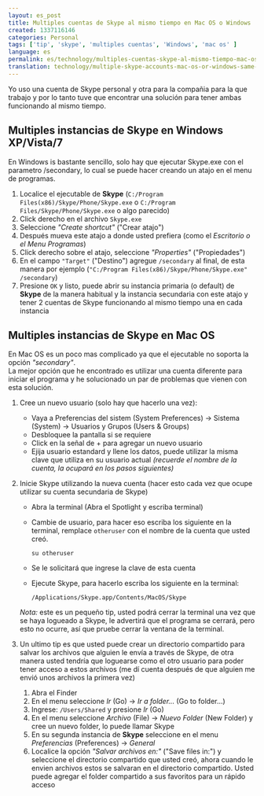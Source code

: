 ```yaml
---
layout: es_post
title: Multiples cuentas de Skype al mismo tiempo en Mac OS o Windows
created: 1337116146
categories: Personal
tags: ['tip', 'skype', 'multiples cuentas', 'Windows', 'mac os' ]
language: es
permalink: es/technology/multiples-cuentas-skype-al-mismo-tiempo-mac-os-o-windows/
translation: technology/multiple-skype-accounts-mac-os-or-windows-same-time/
---
```

Yo uso una cuenta de Skype personal y otra para la compañia para la que trabajo y por lo tanto tuve que encontrar una solución para tener ambas funcionando al mismo tiempo.

## Multiples instancias de Skype en Windows XP/Vista/7
En Windows is bastante sencillo, solo hay que ejecutar Skype.exe con el parametro /secondary, lo cual se puede hacer creando un atajo en el menu de programas.

1. Localice el ejecutable de __Skype__ (`C:/Program Files(x86)/Skype/Phone/Skype.exe` o `C:/Program Files/Skype/Phone/Skype.exe` o algo parecido)
2. Click derecho en el archivo `Skype.exe`
3. Seleccione _"Create shortcut"_ ("Crear atajo")
4. Después mueva este atajo a donde usted prefiera (como el _Escritorio o el Menu Programas_)
5. Click derecho sobre el atajo, seleccione _"Properties"_ ("Propiedades")
6. En el campo `"Target"` ("Destino") agregue `/secondary` al final, de esta manera por ejemplo (`"C:/Program Files(x86)/Skype/Phone/Skype.exe" /secondary`)
7. Presione `OK` y listo, puede abrir su instancia primaria (o default) de __Skype__ de la manera habitual y la instancia secundaria con este atajo y tener 2 cuentas de Skype funcionando al mismo tiempo una en cada instancia

## Multiples instancias de Skype en Mac OS
En Mac OS es un poco mas complicado ya que el ejecutable no soporta la opción _"secondary"_.  
La mejor opción que he encontrado es utilizar una cuenta diferente para iniciar el programa y he solucionado un par de problemas que vienen con esta solución.

1. Cree un nuevo usuario (solo hay que hacerlo una vez): 
    - Vaya a Preferencias del sistem (System Preferences) -> Sistema (System) -> Usuarios y Grupos (Users & Groups)
    - Desbloquee la pantalla si se requiere
    - Click en la señal de + para agregar un nuevo usuario
    - Ejija usuario estandard y llene los datos, puede utilizar la misma clave que utiliza en su usuario actual _(recuerde el nombre de la cuenta, la ocupará en los pasos siguientes)_  

2. Inicie Skype utilizando la nueva cuenta (hacer esto cada vez que ocupe utilizar su cuenta secundaria de Skype)
    - Abra la terminal (Abra el Spotlight y escriba terminal)
    - Cambie de usuario, para hacer eso escriba los siguiente en la terminal, remplace `otheruser` con el nombre de la cuenta que usted creó.

          su otheruser

    - Se le solicitará que ingrese la clave de esta cuenta
    - Ejecute Skype, para hacerlo escriba los siguiente en la terminal:

          /Applications/Skype.app/Contents/MacOS/Skype

    _Nota:_ este es un pequeño tip, usted podrá cerrar la terminal una vez que se haya logueado a Skype, le advertirá que el programa se cerrará, pero esto no ocurre, así que pruebe cerrar la ventana de la terminal.

3. Un ultimo tip es que usted puede crear un directorio compartido para salvar los archivos que alguien le envía a través de Skype, de otra manera usted tendría que loguearse como el otro usuario para poder tener acceso a estos archivos (me dí cuenta después de que alguien me envió unos archivos la primera vez)
    1. Abra el Finder
    2. En el menu seleccione _Ir_ (Go) -> _Ir a folder..._ (Go to folder...)
    3. Ingrese: `/Users/Shared` y presione _Ir_ (Go)
    4. En el menu seleccione _Archivo_ (File) -> _Nuevo Folder_ (New Folder) y cree un nuevo folder, lo puede llamar Skype
    5. En su segunda instancia de __Skype__ seleccione en el menu _Preferencias_ (Preferences) -> _General_
    6. Localice la opción _"Salvar archivos en:"_ ("Save files in:") y seleccione el directorio compartido que usted creó, ahora cuando le envien archivos estos se salvaran en el directorio compartido. Usted puede agregar el folder compartido a sus favoritos para un rápido acceso

